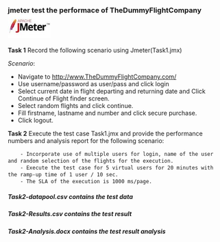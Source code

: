 ### jmeter test the performace of TheDummyFlightCompany ![Jmeter Logo](apachejmeter_0.jpg) 

**Task 1**
Record the following scenario using Jmeter(Task1.jmx)

*Scenario*:
   - Navigate to http://www.TheDummyFlightCompany.com/
   - Use username/password as user/pass and click login
   - Select current date in flight departing and returning date and Click Continue of Flight finder screen.
   - Select random flights and click continue.
   - Fill firstname, lastname and number and click secure purchase.
   - Click logout.

**Task 2**
Execute the test case Task1.jmx and provide the performance numbers and analysis report for the following scenario:

        - Incorporate use of multiple users for login, name of the user and random selection of the flights for the execution.
        - Execute the test case for 5 virtual users for 20 minutes with the ramp-up time of 1 user / 10 sec. 
        - The SLA of the execution is 1000 ms/page.
        
##### Task2-datapool.csv contains the test data
##### Task2-Results.csv contains the test result
##### Task2-Analysis.docx contains the test result analysis
